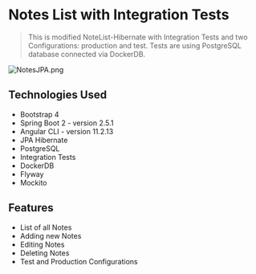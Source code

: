 # Notes List with Integration Tests

> This is modified NoteList-Hibernate with Integration Tests and two Configurations: production and test. Tests are using PostgreSQL database connected via DockerDB.    

<img src="https://imgupload.pl/images/2021/12/14/NotesJPA.png" alt="NotesJPA.png" border="0" />


## Technologies Used
- Bootstrap 4
- Spring Boot 2 - version 2.5.1
- Angular CLI - version 11.2.13
- JPA Hibernate
- PostgreSQL
- Integration Tests
- DockerDB
- Flyway
- Mockito


## Features
- List of all Notes
- Adding new Notes
- Editing Notes
- Deleting Notes
- Test and Production Configurations
